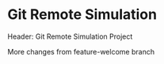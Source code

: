 # Git Remote Simulation

Header: Git Remote Simulation Project

More changes from feature-welcome branch
